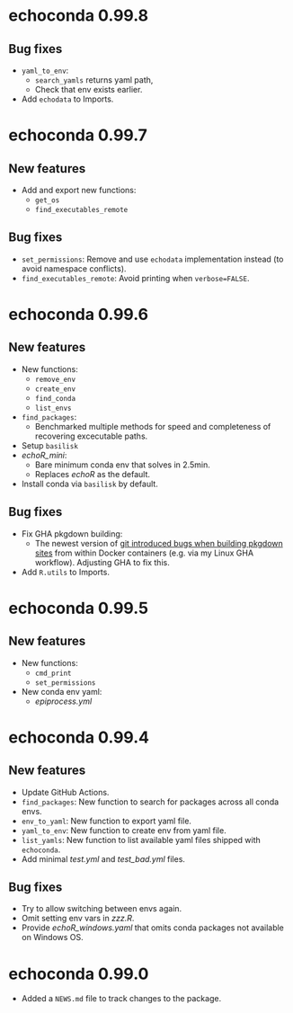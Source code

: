 # echoconda 0.99.8

## Bug fixes 

* `yaml_to_env`:
    - `search_yamls` returns yaml path,
    - Check that env exists earlier.
* Add `echodata` to Imports. 

# echoconda 0.99.7

## New features

* Add and export new functions:
    - `get_os`
    - `find_executables_remote`

## Bug fixes

* `set_permissions`: Remove and use `echodata` implementation instead
    (to avoid namespace conflicts). 
* `find_executables_remote`: Avoid printing when `verbose=FALSE`.

# echoconda 0.99.6

## New features

* New functions:
    - `remove_env`
    - `create_env`
    - `find_conda`
    - `list_envs` 
* `find_packages`:
    - Benchmarked multiple methods for speed and completeness 
    of recovering excecutable paths.
* Setup `basilisk`
* *echoR_mini*:
    - Bare minimum conda env that solves in 2.5min.
    - Replaces *echoR* as the default. 
* Install conda via `basilisk` by default. 

## Bug fixes

* Fix GHA pkgdown building: 
    - The newest version of [git introduced bugs when building pkgdown sites](https://github.com/actions/checkout/issues/760) from within Docker containers (e.g. via my Linux GHA workflow). Adjusting GHA to fix this. 
* Add `R.utils` to Imports. 

# echoconda 0.99.5

## New features

* New functions:
    - `cmd_print`
    - `set_permissions`
* New conda env yaml:
    - *epiprocess.yml*  

# echoconda 0.99.4

## New features

* Update GitHub Actions. 
* `find_packages`: New function to search for packages across all conda envs.
* `env_to_yaml`: New function to export yaml file.
* `yaml_to_env`: New function to create env from yaml file. 
* `list_yamls`: New function to list available yaml files shipped with
`echoconda`. 
* Add minimal *test.yml* and *test_bad.yml* files. 

## Bug fixes 

* Try to allow switching between envs again. 
* Omit setting env vars in *zzz.R*. 
* Provide *echoR_windows.yaml* that omits conda packages 
not available on Windows OS.

# echoconda 0.99.0

* Added a `NEWS.md` file to track changes to the package.
